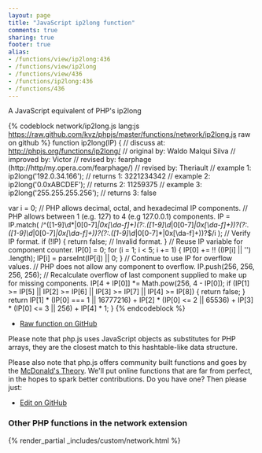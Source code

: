 ```yaml
---
layout: page
title: "JavaScript ip2long function"
comments: true
sharing: true
footer: true
alias:
- /functions/view/ip2long:436
- /functions/view/ip2long
- /functions/view/436
- /functions/ip2long:436
- /functions/436
---
```

<!-- Generated by Rakefile:build -->
A JavaScript equivalent of PHP's ip2long

{% codeblock network/ip2long.js lang:js https://raw.github.com/kvz/phpjs/master/functions/network/ip2long.js raw on github %}
function ip2long(IP) {
  //  discuss at: http://phpjs.org/functions/ip2long/
  // original by: Waldo Malqui Silva
  // improved by: Victor
  //  revised by: fearphage (http://http/my.opera.com/fearphage/)
  //  revised by: Theriault
  //   example 1: ip2long('192.0.34.166');
  //   returns 1: 3221234342
  //   example 2: ip2long('0.0xABCDEF');
  //   returns 2: 11259375
  //   example 3: ip2long('255.255.255.256');
  //   returns 3: false

  var i = 0;
  // PHP allows decimal, octal, and hexadecimal IP components.
  // PHP allows between 1 (e.g. 127) to 4 (e.g 127.0.0.1) components.
  IP = IP.match(
    /^([1-9]\d*|0[0-7]*|0x[\da-f]+)(?:\.([1-9]\d*|0[0-7]*|0x[\da-f]+))?(?:\.([1-9]\d*|0[0-7]*|0x[\da-f]+))?(?:\.([1-9]\d*|0[0-7]*|0x[\da-f]+))?$/i
  ); // Verify IP format.
  if (!IP) {
    return false; // Invalid format.
  }
  // Reuse IP variable for component counter.
  IP[0] = 0;
  for (i = 1; i < 5; i += 1) {
    IP[0] += !! ((IP[i] || '')
      .length);
    IP[i] = parseInt(IP[i]) || 0;
  }
  // Continue to use IP for overflow values.
  // PHP does not allow any component to overflow.
  IP.push(256, 256, 256, 256);
  // Recalculate overflow of last component supplied to make up for missing components.
  IP[4 + IP[0]] *= Math.pow(256, 4 - IP[0]);
  if (IP[1] >= IP[5] || IP[2] >= IP[6] || IP[3] >= IP[7] || IP[4] >= IP[8]) {
    return false;
  }
  return IP[1] * (IP[0] === 1 || 16777216) + IP[2] * (IP[0] <= 2 || 65536) + IP[3] * (IP[0] <= 3 || 256) + IP[4] * 1;
}
{% endcodeblock %}

 - [Raw function on GitHub](https://github.com/kvz/phpjs/blob/master/functions/network/ip2long.js)

Please note that php.js uses JavaScript objects as substitutes for PHP arrays, they are 
the closest match to this hashtable-like data structure. 

Please also note that php.js offers community built functions and goes by the 
[McDonald's Theory](https://medium.com/what-i-learned-building/9216e1c9da7d). We'll put online 
functions that are far from perfect, in the hopes to spark better contributions. 
Do you have one? Then please just: 

 - [Edit on GitHub](https://github.com/kvz/phpjs/edit/master/functions/network/ip2long.js)


### Other PHP functions in the network extension
{% render_partial _includes/custom/network.html %}
